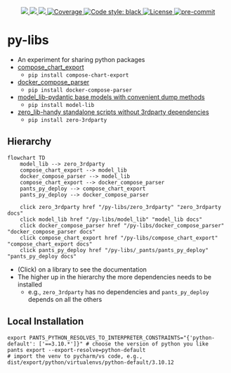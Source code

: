 <p align="center">
    <a href="https://github.com/EspenAlbert/py-libs/actions/workflows/ci.yaml" target="_blank">
        <img src="https://github.com/EspenAlbert/py-libs/actions/workflows/ci.yaml/badge.svg">
    </a>
    <a href="https://pypi.org/project/model-lib/" target="_blank">
        <img src="https://img.shields.io/pypi/v/model-lib.svg">
    </a>
    <a href="https://pypi.org/project/model-lib/" target="_blank">
        <img src="https://img.shields.io/pypi/pyversions/model-lib.svg">
    </a>
    <a href="https://codecov.io/gh/EspenAlbert/py-libs" target="_blank">
        <img src="https://img.shields.io/codecov/c/github/EspenAlbert/py-libs?color=%2334D058" alt="Coverage">
    </a>
    <a href="https://github.com/psf/black" target="_blank">
            <img src="https://img.shields.io/badge/code%20style-black-000000.svg" alt="Code style: black">
    </a>
    <a href="https://github.com/EspenAlbert/py-libs/blob/main/LICENSE" target="_blank">
            <img src="https://img.shields.io/badge/License-MIT-yellow.svg" alt="License">
    </a>
    <a href="https://github.com/pre-commit/pre-commit"><img src="https://img.shields.io/badge/pre--commit-enabled-brightgreen?logo=pre-commit" alt="pre-commit" style="max-width:100%;"></a>

</p>

# py-libs

- An experiment for sharing python packages
- [compose_chart_export](./compose_chart_export/readme.md)
	- `pip install compose-chart-export`
- [docker_compose_parser](./docker_compose_parser/readme.md)
	- `pip install docker-compose-parser`
- [model_lib-pydantic base models with convenient dump methods](./model_lib/readme.md)
	- `pip install model-lib`
- [zero_lib-handy standalone scripts without 3rdparty dependencies](./zero_3rdparty/readme.md)
	- `pip install zero-3rdparty`

## Hierarchy

```mermaid
flowchart TD
    model_lib --> zero_3rdparty
    compose_chart_export --> model_lib
    docker_compose_parser --> model_lib
    compose_chart_export --> docker_compose_parser
    pants_py_deploy --> compose_chart_export
    pants_py_deploy --> docker_compose_parser

    click zero_3rdparty href "/py-libs/zero_3rdparty" "zero_3rdparty docs"
    click model_lib href "/py-libs/model_lib" "model_lib docs"
    click docker_compose_parser href "/py-libs/docker_compose_parser" "docker_compose_parser docs"
    click compose_chart_export href "/py-libs/compose_chart_export" "compose_chart_export docs"
    click pants_py_deploy href "/py-libs/_pants/pants_py_deploy" "pants_py_deploy docs"
```

- (Click) on a library to see the documentation
- The higher up in the hierarchy the more dependencies needs to be installed
	- e.g., `zero_3rdparty` has no dependencies and `pants_py_deploy` depends on all the others

## Local Installation

```shell
export PANTS_PYTHON_RESOLVES_TO_INTERPRETER_CONSTRAINTS="{'python-default': ['==3.10.*']}" # choose the version of python you like
pants export --export-resolve=python-default
# import the venv to pycharm/vs code, e.g., dist/export/python/virtualenvs/python-default/3.10.12
```

